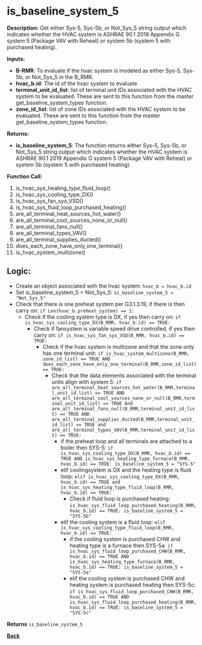 # is_baseline_system_5  

**Description:** Get either Sys-5, Sys-5b, or Not_Sys_5 string output which indicates whether the HVAC system is ASHRAE 90.1 2019 Appendix G system 5 (Package VAV with Reheat) or system 5b (system 5 with purchased heating).  

**Inputs:**  
- **B-RMR**: To evaluate if the hvac system is modeled as either Sys-5, Sys-5b, or Not_Sys_5 in the B_RMR.   
- **hvac_b.id**: The id of the hvac system to evaluate.  
- **terminal_unit_id_list**: list of terminal unit IDs associated with the HVAC system to be evaluated. These are sent to this function from the master get_baseline_system_types function.
- **zone_id_list**: list of zone IDs associated with the HVAC system to be evaluated. These are sent to this function from the master get_baseline_system_types function.

**Returns:**  
- **is_baseline_system_5**: The function returns either Sys-5, Sys-5b, or Not_Sys_5 string output which indicates whether the HVAC system is ASHRAE 90.1 2019 Appendix G system 5 (Package VAV with Reheat) or system 5b (system 5 with purchased heating).   
 
**Function Call:** 
1. is_hvac_sys_heating_type_fluid_loop()
2. is_hvac_sys_cooling_type_DX()
3. is_hvac_sys_fan_sys_VSD()  
5. is_hvac_sys_fluid_loop_purchased_heating()
8. are_all_terminal_heat_sources_hot_water()  
9. are_all_terminal_cool_sources_none_or_null() 
10. are_all_terminal_fans_null()  
11. are_all_terminal_types_VAV()  
12. are_all_terminal_supplies_ducted()  
13. does_each_zone_have_only_one_terminal()    
14. is_hvac_system_multizone()  
 
## Logic:    
- Create an object associated with the hvac system: `hvac_b = hvac_b.id`  
- Set is_baseline_system_5 = Not_Sys_5: `is_baseline_system_5 = "Not_Sys_5"`    
- Check that there is one preheat system per G3.1.3.19, if there is then carry on: `if Len(hvac_b.preheat_system) == 1:`   
    - Check if the cooling system type is DX, if yes then carry on: `if is_hvac_sys_cooling_type_DX(B_RMR, hvac_b.id) == TRUE:`  
        - Check if fansystem is variable speed drive controlled, if yes then carry on: `if is_hvac_sys_fan_sys_VSD(B_RMR, hvac_b.id) == TRUE:`  
            - Check if the hvac system is multizone and that the zone only has one terminal unit: `if is_hvac_system_multizone(B_RMR, zone_id_list) == TRUE AND does_each_zone_have_only_one_terminal(B_RMR,zone_id_list) == TRUE:`     
                - Check that the data elements associated with the terminal units align with system 5: `if are_all_terminal_heat_sources_hot_water(B_RMR,terminal_unit_id_list) == TRUE AND are_all_terminal_cool_sources_none_or_null(B_RMR,terminal_unit_id_list) == TRUE And are_all_terminal_fans_null(B_RMR,terminal_unit_id_list) == TRUE AND are_all_terminal_supplies_ducted(B_RMR,terminal_unit_id_list) == TRUE and are_all_terminal_types_VAV(B_RMR,terminal_unit_id_list) == TRUE:`        
                    - if the preheat loop and all terminals are attached to a boiler then SYS-5: `if is_hvac_sys_cooling_type_DX(B_RMR, hvac_b.id) == TRUE AND is_hvac_sys_heating_type_furnace(B_RMR, hvac_b.id) == TRUE: is_baseline_system_5 = "SYS-5"`
                    - elif coolingsystem is DX and the heating type is fluid loop: `elif is_hvac_sys_cooling_type_DX(B_RMR, hvac_b.id) == TRUE and is_hvac_sys_heating_type_fluid_loop(B_RMR, hvac_b.id) == TRUE:`  
                        - Check if fluid loop is purchased heating: `is_hvac_sys_fluid_loop_purchased_heating(B_RMR, hvac_b.id) == TRUE: is_baseline_system_5 = "SYS-5b"`
                    - elif the cooling system is a fluid loop: `elif is_hvac_sys_cooling_type_fluid_loop(B_RMR, hvac_b.id) == TRUE:`   
                        - if the cooling system is purchased CHW and heating type is a furnace then SYS-5a: `if is_hvac_sys_fluid_loop_purchased_CHW(B_RMR, hvac_b.id) == TRUE AND is_hvac_sys_heating_type_furnace(B_RMR, hvac_b.id) == TRUE: is_baseline_system_5 = "SYS-5a"`
                        - elif the cooling system is purchased CHW and heating system is purchased heating then SYS-5c: `if is_hvac_sys_fluid_loop_purchased_CHW(B_RMR, hvac_b.id) == TRUE AND is_hvac_sys_fluid_loop_purchased_heating(B_RMR, hvac_b.id) == TRUE: is_baseline_system_5 = "SYS-5c"`  

**Returns** `is_baseline_system_5`  



**[Back](../_toc.md)**